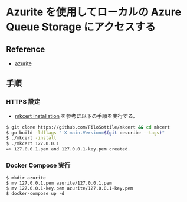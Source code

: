 # Azurite を使用してローカルの Azure Queue Storage にアクセスする

## Reference

* [azurite](https://docs.microsoft.com/ja-jp/azure/storage/common/storage-use-azurite?tabs=docker-hub#authorization-for-tools-and-sdks)

## 手順

### HTTPS 設定

* [mkcert installation](https://github.com/FiloSottile/mkcert#installation) を参考に以下の手順を実行する。

```bash
$ git clone https://github.com/FiloSottile/mkcert && cd mkcert
$ go build -ldflags "-X main.Version=$(git describe --tags)"
$ ./mkcert -install
$ ./mkcert 127.0.0.1
=> 127.0.0.1.pem and 127.0.0.1-key.pem created.
```

### Docker Compose 実行

```
$ mkdir azurite
$ mv 127.0.0.1.pem azurite/127.0.0.1.pem
$ mv 127.0.0.1-key.pem azurite/127.0.0.1-key.pem
$ docker-compose up -d
```



